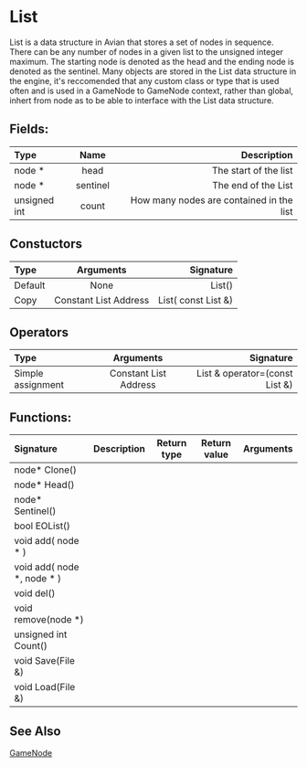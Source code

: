 # List

List is a data structure in Avian that stores a set of nodes in sequence.
There can be any number of nodes in a given list to the unsigned integer maximum.
The starting node is denoted as the head and the ending node is denoted as the sentinel.
Many objects are stored in the List data structure in the engine, it's reccomended that any custom class or type that is used often and is used in a GameNode to GameNode context, rather than global, inhert from node as to be able to interface with the List data structure. 

## Fields:
| Type    | Name      | Description |
| :------------- | :----------: | -----------: |
| node * | head | The start of the list |
| node * | sentinel | The end of the List |
| unsigned int | count | How many nodes are contained in the list |

## Constuctors
| Type | Arguments | Signature |
| :--- | :-------: | --------: |
| Default | None | List() |
| Copy | Constant List Address | List( const List &) |

## Operators
| Type | Arguments | Signature |
| :--- | :-------: | --------: |
| Simple assignment | Constant List Address | List & operator=(const List &) |

## Functions:
| Signature | Description | Return type | Return value | Arguments | 
| :-------- | :---------: | :----------: | :-------: | ----------: |
| node* Clone() | 
| node* Head() |
| node* Sentinel() |
| bool EOList() |
| void add( node * ) |
| void add( node *, node * ) |
| void del() |
| void remove(node *) |
| unsigned int Count() |
| void Save(File &) |
| void Load(File &) |

## See Also
[GameNode](GameNode.md)
